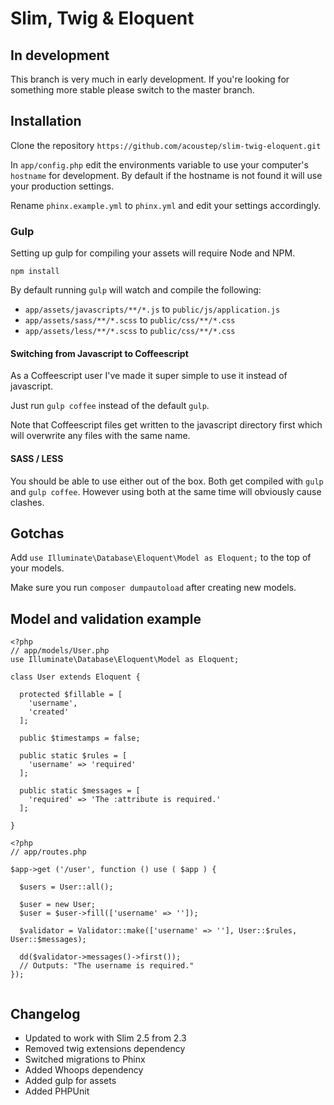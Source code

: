 # Slim, Twig & Eloquent

## In development

This branch is very much in early development.  If you're looking for something more stable please switch to the master branch.

## Installation

Clone the repository ```https://github.com/acoustep/slim-twig-eloquent.git```

In ```app/config.php``` edit the environments variable to use your computer's ```hostname``` for development.  By default if the hostname is not found it will use your production settings.

Rename ```phinx.example.yml``` to ```phinx.yml``` and edit your settings accordingly.

### Gulp

Setting up gulp for compiling your assets will require Node and NPM.

```npm install```

By default running ```gulp``` will watch and compile the following:

* ```app/assets/javascripts/**/*.js``` to ```public/js/application.js```
* ```app/assets/sass/**/*.scss``` to ```public/css/**/*.css```
* ```app/assets/less/**/*.scss``` to ```public/css/**/*.css```

#### Switching from Javascript to Coffeescript

As a Coffeescript user I've made it super simple to use it instead of javascript.

Just run ```gulp coffee``` instead of the default ```gulp```.

Note that Coffeescript files get written to the javascript directory first which will overwrite any files with the same name.

#### SASS / LESS

You should be able to use either out of the box.  Both get compiled with ```gulp``` and ```gulp coffee```. However using both at the same time will obviously cause clashes. 

## Gotchas

Add ```use Illuminate\Database\Eloquent\Model as Eloquent;``` to the top of your models.

Make sure you run ```composer dumpautoload``` after creating new models.

## Model and validation example

```
<?php
// app/models/User.php
use Illuminate\Database\Eloquent\Model as Eloquent;

class User extends Eloquent {

  protected $fillable = [
    'username',
    'created'
  ];

  public $timestamps = false;

  public static $rules = [
    'username' => 'required'
  ];

  public static $messages = [
    'required' => 'The :attribute is required.'
  ];

}
```


```
<?php
// app/routes.php

$app->get ('/user', function () use ( $app ) {

  $users = User::all();

  $user = new User;
  $user = $user->fill(['username' => '']);

  $validator = Validator::make(['username' => ''], User::$rules, User::$messages);

  dd($validator->messages()->first());
  // Outputs: "The username is required."
});


```


## Changelog

* Updated to work with Slim 2.5 from 2.3
* Removed twig extensions dependency
* Switched migrations to Phinx
* Added Whoops dependency
* Added gulp for assets
* Added PHPUnit

